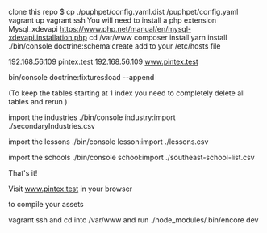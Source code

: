 clone this repo
$ cp ./puphpet/config.yaml.dist /puphpet/config.yaml
vagrant up
vagrant ssh
You will need to install a php extension Mysql_xdevapi https://www.php.net/manual/en/mysql-xdevapi.installation.php
cd /var/www
composer install
yarn install
./bin/console doctrine:schema:create
add to your /etc/hosts file

192.168.56.109 pintex.test
192.168.56.109 www.pintex.test

bin/console doctrine:fixtures:load --append

(To keep the tables starting at 1 index you need to completely delete all tables and rerun )

import the industries
./bin/console industry:import ./secondaryIndustries.csv

import the lessons
./bin/console lesson:import ./lessons.csv

import the schools
./bin/console school:import ./southeast-school-list.csv


That's it!

Visit www.pintex.test in your browser

to compile your assets 

vagrant ssh and cd into /var/www and run ./node_modules/.bin/encore dev


